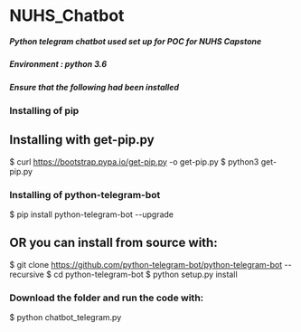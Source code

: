 # NUHS_Chatbot
##### Python telegram chatbot used set up for POC for NUHS Capstone
##### Environment : python 3.6

##### Ensure that the following had been installed
### Installing of pip 
## Installing with get-pip.py 
$ curl https://bootstrap.pypa.io/get-pip.py -o get-pip.py 
$ python3 get-pip.py

### Installing of python-telegram-bot 
$ pip install python-telegram-bot --upgrade

## OR you can install from source with:
$ git clone https://github.com/python-telegram-bot/python-telegram-bot --recursive
$ cd python-telegram-bot
$ python setup.py install

### Download the folder and run the code with:
$ python chatbot_telegram.py
